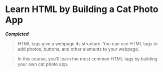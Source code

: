 # Learn HTML by Building a Cat Photo App

**_Completed_**

> HTML tags give a webpage its structure. You can use HTML tags to add photos, buttons, and other elements to your webpage.

> In this course, you'll learn the most common HTML tags by building your own cat photo app.